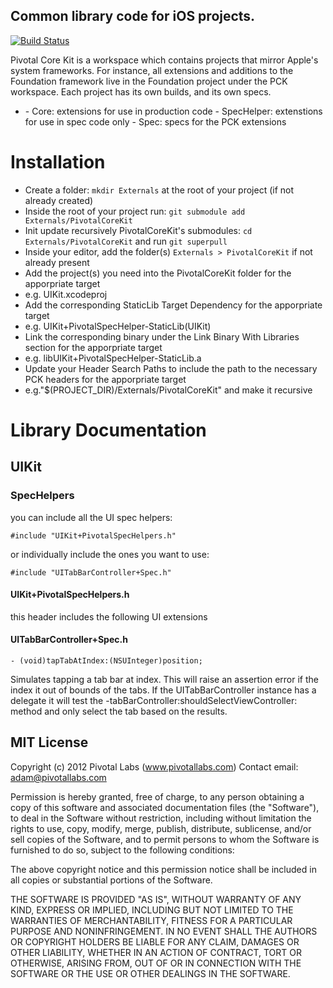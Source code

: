 ## Common library code for iOS projects.

[![Build Status](https://travis-ci.org/pivotal/PivotalCoreKit.png?branch=master)](https://travis-ci.org/pivotal/PivotalCoreKit)

Pivotal Core Kit is a workspace which contains projects that mirror Apple's 
system frameworks.  For instance, all extensions and additions to the 
Foundation framework live in the Foundation project under the PCK workspace.
Each project has its own builds, and its own specs.

- <Framework>
  - Core: extensions for use in production code
  - SpecHelper: extenstions for use in spec code only
  - Spec: specs for the PCK extensions

# Installation
* Create a folder: `mkdir Externals` at the root of your project (if not already created)
* Inside the root of your project run: `git submodule add Externals/PivotalCoreKit`
* Init update recursively PivotalCoreKit's submodules: `cd Externals/PivotalCoreKit` and run `git superpull` 
* Inside your editor, add the folder(s) `Externals > PivotalCoreKit` if not already present
* Add the project(s) you need into the PivotalCoreKit folder for the apporpriate target
 * e.g. UIKit.xcodeproj
* Add the corresponding StaticLib Target Dependency for the apporpriate target
 * e.g. UIKit+PivotalSpecHelper-StaticLib(UIKit)
* Link the corresponding binary under the Link Binary With Libraries section for the apporpriate target
 * e.g. libUIKit+PivotalSpecHelper-StaticLib.a
* Update your Header Search Paths to include the path to the necessary PCK headers for the apporpriate target
 * e.g."$(PROJECT_DIR)/Externals/PivotalCoreKit" and make it recursive 
 
# Library Documentation

## UIKit
### SpecHelpers

you can include all the UI spec helpers:

	#include "UIKit+PivotalSpecHelpers.h"
	
or individually include the ones you want to use:

	#include "UITabBarController+Spec.h"

#### UIKit+PivotalSpecHelpers.h
this header includes the following UI extensions
#### UITabBarController+Spec.h
	- (void)tapTabAtIndex:(NSUInteger)position;

Simulates tapping a tab bar at index.  This will raise an assertion error if the index it out of bounds of the tabs. If the UITabBarController instance has a delegate it will test the -tabBarController:shouldSelectViewController: method and only select the tab based on the results.
			
## MIT License

Copyright (c) 2012 Pivotal Labs (www.pivotallabs.com)
Contact email: adam@pivotallabs.com

Permission is hereby granted, free of charge, to any person
obtaining a copy of this software and associated documentation
files (the "Software"), to deal in the Software without
restriction, including without limitation the rights to use,
copy, modify, merge, publish, distribute, sublicense, and/or sell
copies of the Software, and to permit persons to whom the
Software is furnished to do so, subject to the following
conditions:

The above copyright notice and this permission notice shall be
included in all copies or substantial portions of the Software.

THE SOFTWARE IS PROVIDED "AS IS", WITHOUT WARRANTY OF ANY KIND,
EXPRESS OR IMPLIED, INCLUDING BUT NOT LIMITED TO THE WARRANTIES
OF MERCHANTABILITY, FITNESS FOR A PARTICULAR PURPOSE AND
NONINFRINGEMENT. IN NO EVENT SHALL THE AUTHORS OR COPYRIGHT
HOLDERS BE LIABLE FOR ANY CLAIM, DAMAGES OR OTHER LIABILITY,
WHETHER IN AN ACTION OF CONTRACT, TORT OR OTHERWISE, ARISING
FROM, OUT OF OR IN CONNECTION WITH THE SOFTWARE OR THE USE OR
OTHER DEALINGS IN THE SOFTWARE.
